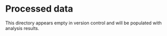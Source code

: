 # Processed data

This directory appears empty in version control and will be populated with analysis results.
